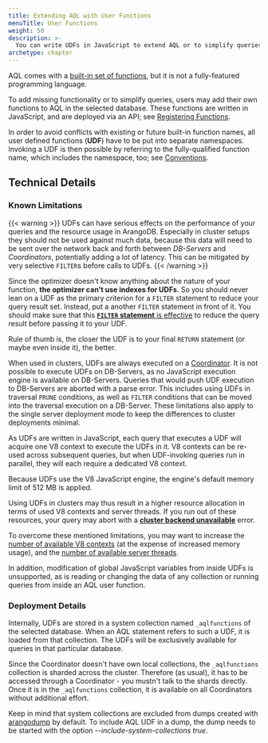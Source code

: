 ```yaml
---
title: Extending AQL with User Functions
menuTitle: User Functions
weight: 50
description: >-
  You can write UDFs in JavaScript to extend AQL or to simplify queries
archetype: chapter
---
```

AQL comes with a [built-in set of functions](../functions/_index.md), but it is
not a fully-featured programming language.

To add missing functionality or to simplify queries, users may add their own
functions to AQL in the selected database. These functions are written in
JavaScript, and are deployed via an API; see [Registering Functions](registering-functions.md).

In order to avoid conflicts with existing or future built-in function names,
all user defined functions (**UDF**) have to be put into separate namespaces.
Invoking a UDF is then possible by referring to the fully-qualified function name,
which includes the namespace, too; see [Conventions](conventions.md).

## Technical Details

### Known Limitations

{{< warning >}}
UDFs can have serious effects on the performance of your queries and the resource
usage in ArangoDB. Especially in cluster setups they should not be used against
much data, because this data will need to be sent over the network back and forth
between _DB-Servers_ and _Coordinators_, potentially adding a lot of latency.
This can be mitigated by very selective `FILTER`s before calls to UDFs.
{{< /warning >}}

Since the optimizer doesn't know anything about the nature of your function,
**the optimizer can't use indexes for UDFs**. So you should never lean on a UDF
as the primary criterion for a `FILTER` statement to reduce your query result set.
Instead, put a another `FILTER` statement in front of it. You should make sure
that this [**`FILTER` statement** is effective](../execution-and-performance/query-optimization.md)
to reduce the query result before passing it to your UDF.

Rule of thumb is, the closer the UDF is to your final `RETURN` statement
(or maybe even inside it), the better. 

When used in clusters, UDFs are always executed on a
[Coordinator](../../deploy/deployment/cluster/_index.md).
It is not possible to execute UDFs on DB-Servers, as no JavaScript execution
engine is available on DB-Servers. Queries that would push UDF execution to
DB-Servers are aborted with a parse error. This includes using UDFs in traversal
`PRUNE` conditions, as well as `FILTER` conditions that can be moved into the
traversal execution on a DB-Server. These limitations also apply to the
single server deployment mode to keep the differences to cluster deployments minimal.

As UDFs are written in JavaScript, each query that executes a UDF will acquire
one V8 context to execute the UDFs in it. V8 contexts can be re-used across subsequent
queries, but when UDF-invoking queries run in parallel, they will each require a 
dedicated V8 context.

Because UDFs use the V8 JavaScript engine, the engine's default memory limit of 512 MB is applied.

Using UDFs in clusters may thus result in a higher resource allocation
in terms of used V8 contexts and server threads. If you run out 
of these resources, your query may abort with a
[**cluster backend unavailable**](../../develop/error-codes-and-meanings.md) error.

To overcome these mentioned limitations, you may want to increase the
[number of available V8 contexts](../../components/arangodb-server/options.md#--javascriptv8-contexts)
(at the expense of increased memory usage), and the
[number of available server threads](../../components/arangodb-server/options.md#--servermaximal-threads).

In addition, modification of global JavaScript variables from inside UDFs is 
unsupported, as is reading or changing the data of any collection or running
queries from inside an AQL user function.

### Deployment Details

Internally, UDFs are stored in a system collection named `_aqlfunctions`
of the selected database. When an AQL statement refers to such a UDF,
it is loaded from that collection. The UDFs will be exclusively
available for queries in that particular database.

Since the Coordinator doesn't have own local collections, the `_aqlfunctions`
collection is sharded across the cluster. Therefore (as usual), it has to be
accessed through a Coordinator - you mustn't talk to the shards directly.
Once it is in the `_aqlfunctions` collection, it is available on all
Coordinators without additional effort.

Keep in mind that system collections are excluded from dumps created with
[arangodump](../../components/tools/arangodump/_index.md) by default.
To include AQL UDF in a dump, the dump needs to be started with
the option *--include-system-collections true*.
